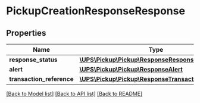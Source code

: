 # PickupCreationResponseResponse

## Properties
Name | Type | Description | Notes
------------ | ------------- | ------------- | -------------
**response_status** | [**\UPS\Pickup\Pickup\ResponseResponseStatus**](ResponseResponseStatus.md) |  | 
**alert** | [**\UPS\Pickup\Pickup\ResponseAlert**](ResponseAlert.md) |  | [optional] 
**transaction_reference** | [**\UPS\Pickup\Pickup\ResponseTransactionReference**](ResponseTransactionReference.md) |  | [optional] 

[[Back to Model list]](../../README.md#documentation-for-models) [[Back to API list]](../../README.md#documentation-for-api-endpoints) [[Back to README]](../../README.md)

